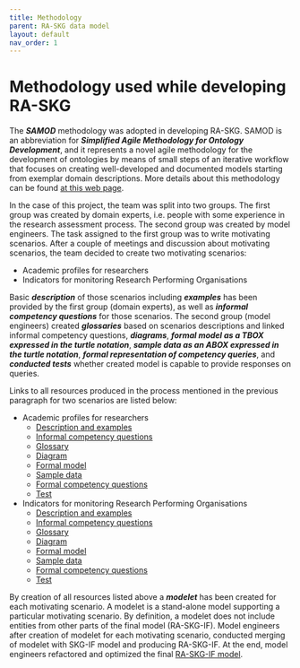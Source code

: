 ```yaml
---
title: Methodology
parent: RA-SKG data model
layout: default
nav_order: 1
---
```


# Methodology used while developing RA-SKG

The **_SAMOD_** methodology was adopted in developing RA-SKG. SAMOD is an abbreviation for **_Simplified Agile Methodology for Ontology Development_**, 
and it represents a novel agile methodology for the development of ontologies by means of small steps of an iterative workflow that focuses 
on creating well-developed and documented models starting from exemplar domain descriptions. More details about this methodology can be found 
[at this web page](https://essepuntato.it/samod/). 

In the case of this project, the team was split into two groups. The first group was created by domain experts, i.e. people with some experience
in the research assessment process. The second group was created by model engineers. The task assigned to the first group was to write motivating scenarios. 
After a couple of meetings and discussion about motivating scenarios, the team decided to create two motivating scenarios:
- Academic profiles for researchers
- Indicators for monitoring Research Performing Organisations

Basic **_description_** of those scenarios including **_examples_** has been provided by the first group (domain experts), as well as **_informal competency questions_** for those scenarios. 
The second group (model engineers) created **_glossaries_** based on scenarios descriptions and linked informal competency questions, **_diagrams_**, **_formal model as a TBOX expressed in the turtle notation_**, 
**_sample data as an ABOX expressed in the turtle notation_**, **_formal representation of competency queries_**, and **_conducted tests_** whether created model is capable to provide responses on queries. 

Links to all resources produced in the process mentioned in the previous paragraph for two scenarios are listed below:
- Academic profiles for researchers
  - [Description and examples](./samod/01/development/01_motivating-scenario)
  - [Informal competency questions](./samod/01/development/02_informal-competency-questions)
  - [Glossary](./samod/01/development/03_glossary)
  - [Diagram](./samod/01/development/04_diagram)
  - [Formal model](./samod/01/development/05_TBox)
  - [Sample data](./samod/01/development/06_ABox)
  - [Formal competency questions](./samod/01/development/07_formal_competency_questions)
  - [Test](./samod/01/development/08_formal_testing)
- Indicators for monitoring Research Performing Organisations
  - [Description and examples](./samod/02/development/01_motivating-scenario)
  - [Informal competency questions](./samod/02/development/02_informal-competency-questions)
  - [Glossary](./samod/02/development/03_glossary)
  - [Diagram](./samod/02/development/04_diagram)
  - [Formal model](./samod/02/development/05_TBox)
  - [Sample data](./samod/02/development/06_ABox)
  - [Formal competency questions](./samod/02/development/07_formal_competency_questions)
  - [Test](./samod/02/development/08_formal_testing)

By creation of all resources listed above a **_modelet_** has been created for each motivating scenario.
A modelet is a stand-alone model supporting a particular motivating scenario. By definition, a modelet does not include entities from other parts of the final model (RA-SKG-IF).
Model engineers after creation of modelet for each motivating scenario, conducted merging of modelet with SKG-IF model and producing RA-SKG-IF. At the end, model engineers refactored and optimized the final [RA-SKG-IF model](./samod/final-model/index-en.html).  
